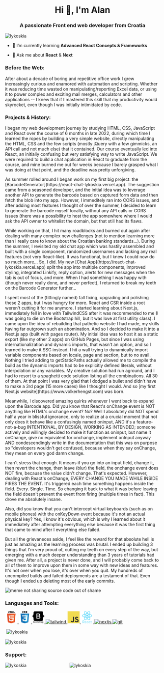 <h1 align="center">Hi 👋, I'm Alan</h1>
<h3 align="center">A passionate Front end web developer from Croatia</h3>

<p align="left"> <img src="https://komarev.com/ghpvc/?username=lykoskia&label=Profile%20views&color=0e75b6&style=flat" alt="lykoskia" /> </p>

- 🌱 I’m currently learning **Advanced React Concepts & Frameworks**

- 💬 Ask me about **React** & **Next**

<h3 align="left">Before the Web:</h3>
<p align="left">
After about a decade of boring and repetitive office work I grew increasingly curious and enamored with automation and scripting. Whether it was reducing time wasted on manipulating/reporting Excel data, or using it to power complex and exciting mail merges, calculators and other applications -- I knew that if I mastered this skill that my productivity would skyrocket, even though I was initially intimidated by code. 
</p>

<h3 align="left">Projects & History:</h3>
<p align="left">
I began my web development journey by studying HTML, CSS, JavaScript and React over the course of 6 months in late 2022, during which time I learned the ropes by building a very simple website, directly manipulating the HTML, CSS and the few scripts (mostly jQuery with a few gimmicks, an API call and not much else) that it contained. Our course eventually led into React, an initially confusing but very satisfying way to write JavaScript. We were required to build a chat application in React to graduate from the course, and mine burned me out for weeks because I barely grasped what I was doing at that point, and the deadline was pretty unforgiving.
</p>
<p align="left">
As summer rolled around I began work on my first big project: the [BarcodeGenerator](https://react-chat-lykoskia.vercel.app). The suggestion came from a seasoned developer, and the initial idea was to leverage another API to generate the barcode based on captured form data and then fetch the blob into my app. However, I immeditely ran into CORS issues, and after adding most features I thought of over the summer, I decided to learn to generate the barcode myself locally, without any API calls or CORS issues (there was a possibility to host the app somewhere where I would ask the API owner to whitelist the domain, but that still had its flaws.  
</p>
<p align="left">
While working on that, I hit many roadblocks and burned out again after dealing with many complex new challenges (not to mention learning more than I really care to know about the Croatian banking standards...). During the summer, I revisited my old chat app which was hastily assembled and built with a single component, randomized usernames and lacking any real features (not very React-like). It was functional, but I knew I could now do so much more... So, I did. My new [Chat App](https://react-chat-lykoskia.vercel.app) split the app into multiple components, improved styling, integrated Linkify, reply option, alerts for new messages when the tab is out of focus, and more. When I had something I was happy with (though never really done, and never perfect), I returned to break my teeth on the Barcode Generator further...
</p>
<p align="left">
I spent most of the (fittingly named) fall fixing, upgrading and polishing these 2 apps, but I was hungry for more. React and CSR inside a root weren't cutting it for me anymore. I started learning about Next.js, immediately fell in love with TailwindCSS after it was recommended to me (I was going to die on the Bootstrap hill, but it was love at first utility class). I came upon the idea of rebuilding that pathetic website I had made, my skills having far outgrown such an abomination. And so I decided to make it into a Next.js app (built with pages router). My initial idea was to host it as a static export (like my other 2 apps) on GitHub Pages, but since I was using internationalization and dynamic imports, that wasn't an option, and so I learned to make it SSG instead. I hit a wall trying to dynamically import variable components based on locale, page and section, but to no avail. Nothing I tried adding to getStaticPaths actually allowed me to compile the build as the dynamic imports had to be explicitly defined literals, without interpolation or any variables. My creative solution had run aground, and I had to resort to a spaghetti code solution listing all the combinations. All 30 of them. At that point I was very glad that I dodged a bullet and didn't have to make a 3rd page (15 more cases) like I thought I would. And so [my first Next.js website](https://www.volkerhengst.com) was born.
</p>
<p align="left">Meanwhile, I discovered amazing quirks whenever I went back to expand upon the Barcode app. Did you know that React's onChange event is NOT anything like HTML's onchange event? No? Well I absolutely did NOT spend half a year in blissful ignorance, only to realize at a crucial moment that not only does it behave like a confusingly named oninput, AND it's a feature-not-a-bug INTENTIONAL, BY DESIGN, WORKING AS INTENDED; someone actively and willingly decided to make it function as oninput, but name it onChange, give no equivalent for onchange, implement onInput anyway AND condescendingly write in the documentation that this was on purpose so "developers wouldn't get confused, because when they say onChange, they mean on every god damn change.</p>
<p align="left">I can't stress that enough. It means if you go into an input field, change it, then revert the change, then leave (blur) the field, the onchange event does NOT fire, because the value didn't change. That's expected. However, dealing with React's onChange, EVERY CHANGE YOU MADE WHILE INSIDE FIRES THE EVENT. It's triggered each time something happens inside the field. Every. Single. Time. So changing it back to what it was before leaving the field doesn't prevent the event from firing (multiple times in fact). This drove me absolutely insane.</p>
<p align="left">Also, did you know that you can't intercept virtual keyboards (such as on mobile phones) with the onKeyDown event because it's not an actual physical key? Yes, I know it's obvious, which is why I learned about it immediately after attempting everything else because it was the first thing that came to mind after I everything else failed.</p>

<p align="left">But all the grievaneces aside, I feel like the reward for that absolute hell is just as amazing as the learning process was brutal. I ended up building 3 things that I'm very proud of, cutting my teeth on every step of the way, but emerging with a much deeper understanding than 3 years of tutorials had given me. After all, a project is never done, and I will probably come back to all of them to improve upon them in some way with new ideas and features. It's not over when you lose, it's over when you quit. My hundreds of uncompiled builds and failed deployments are a testament of that. Even though I ended up deleting most of the early commits.</p>

<img src="https://scontent-vie1-1.cdninstagram.com/v/t39.30808-6/397918890_773343761471066_1503818097764257091_n.jpg?stp=dst-jpg_e15&efg=eyJ2ZW5jb2RlX3RhZyI6ImltYWdlX3VybGdlbi4xMDgweDEwODAuc2RyIn0&_nc_ht=scontent-vie1-1.cdninstagram.com&_nc_cat=102&_nc_ohc=pbjYJKo0IMUAX_lcURc&edm=ACWDqb8AAAAA&ccb=7-5&ig_cache_key=MzIyNzkxOTMxNjQ0MzcwOTQzMA%3D%3D.2-ccb7-5&oh=00_AfCz2mqF-5n6nfsCgj751_C6dBrSPhqE8RLhIaaq5gWHnQ&oe=6573C24B&_nc_sid=ee9879" alt="meme not sharing source code out of shame" width="400" height="400"/>
  
<h3 align="left">Languages and Tools:</h3>
<p align="left"> 
<a href="https://www.w3.org/html/" target="_blank" rel="noreferrer"> <img src="https://raw.githubusercontent.com/devicons/devicon/master/icons/html5/html5-original-wordmark.svg" alt="html5" width="40" height="40"/> </a> <a href="https://www.w3schools.com/css/" target="_blank" rel="noreferrer"> <img src="https://raw.githubusercontent.com/devicons/devicon/master/icons/css3/css3-original-wordmark.svg" alt="css3" width="40" height="40"/> </a> <a href="https://getbootstrap.com" target="_blank" rel="noreferrer"> <img src="https://raw.githubusercontent.com/devicons/devicon/master/icons/bootstrap/bootstrap-plain-wordmark.svg" alt="bootstrap" width="40" height="40"/> </a> <a href="https://tailwindcss.com/" target="_blank" rel="noreferrer"> <img src="https://www.vectorlogo.zone/logos/tailwindcss/tailwindcss-icon.svg" alt="tailwind" width="40" height="40"/> </a> <a href="https://developer.mozilla.org/en-US/docs/Web/JavaScript" target="_blank" rel="noreferrer"> <img src="https://raw.githubusercontent.com/devicons/devicon/master/icons/javascript/javascript-original.svg" alt="javascript" width="40" height="40"/> </a> <a href="https://react.dev/" target="_blank" rel="noreferrer"> <img src="https://raw.githubusercontent.com/devicons/devicon/master/icons/react/react-original-wordmark.svg" alt="react" width="40" height="40"/> </a> <a href="https://nextjs.org/" target="_blank" rel="noreferrer"> <img src="https://cdn.worldvectorlogo.com/logos/next-js.svg" alt="nextjs" width="40" height="40"/> </a> <a href="https://git-scm.com/" target="_blank" rel="noreferrer"> <img src="https://www.vectorlogo.zone/logos/git-scm/git-scm-icon.svg" alt="git" width="40" height="40"/> </a></p>

<p>&nbsp;<img align="center" src="https://github-readme-stats.vercel.app/api?username=lykoskia&show_icons=true&locale=en" alt="lykoskia" /></p>

<p><img align="center" src="https://github-readme-streak-stats.herokuapp.com/?user=lykoskia&" alt="lykoskia" /></p>

<h3 align="left">Support:</h3>
<p><a href="https://www.buymeacoffee.com/lykoskia"> <img align="left" src="https://cdn.buymeacoffee.com/buttons/v2/default-yellow.png" height="50" width="210" alt="lykoskia" /></a><a href="https://ko-fi.com/lykoskia"> <img align="left" src="https://cdn.ko-fi.com/cdn/kofi3.png?v=3" height="50" width="210" alt="lykoskia" /></a></p><br><br>
